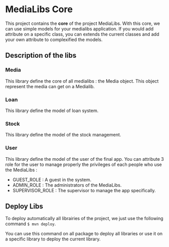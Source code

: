 # MediaLibs Core

This project contains the **core** of the project MediaLibs.
With this core, we can use simple models for your medialibs application.
If you would add attribute on a specific class, you can extends the current
classes and add your own attribute to complexified the models.

## Description of the libs

### Media
This library define the core of all medialibs : the Media object.
This object represent the media can get on a Medialib.

### Loan
This library define the model of loan system.

### Stock
This library define the model of the stock management.

### User
This library define the model of the user of the final app.
You can attribute 3 role for the user to manage properly
the privileges of each people who use the MediaLibs :
* GUEST_ROLE : A guest in the system.
* ADMIN_ROLE : The administrators of the MediaLibs.
* SUPERVISOR_ROLE : The supervisor to manage the app specifically.

## Deploy Libs

To deploy automatically all librairies of the project,
we just use the following command `$ mvn deploy`.

You can use this command on all package to deploy all libraries
or use it on a specific library to deploy the current library.